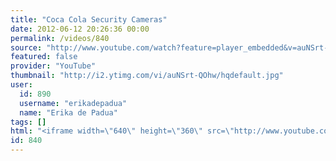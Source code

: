 ```yaml
---
title: "Coca Cola Security Cameras"
date: 2012-06-12 20:26:36 00:00
permalink: /videos/840
source: "http://www.youtube.com/watch?feature=player_embedded&v=auNSrt-QOhw#!"
featured: false
provider: "YouTube"
thumbnail: "http://i2.ytimg.com/vi/auNSrt-QOhw/hqdefault.jpg"
user:
  id: 890
  username: "erikadepadua"
  name: "Erika de Padua"
tags: []
html: "<iframe width=\"640\" height=\"360\" src=\"http://www.youtube.com/embed/auNSrt-QOhw?wmode=transparent&fs=1&feature=oembed\" frameborder=\"0\" allowfullscreen></iframe>"
id: 840
---
```


